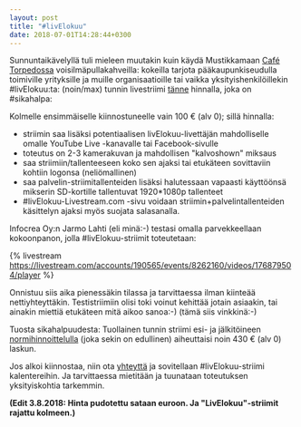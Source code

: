 ```yaml
---
layout: post
title: "#livElokuu"
date: 2018-07-01T14:28:44+0300
---
```


Sunnuntaikävelyllä tuli mieleen muutakin kuin käydä Mustikkamaan [Café Torpedossa](https://www.facebook.com/photo.php?fbid=10155600173497963) voisilmäpullakahveilla: kokeilla tarjota pääkaupunkiseudulla toimiville yrityksille ja muille organisaatioille tai vaikka yksityishenkilöillekin #livElokuu:ta: (noin/max) tunnin livestriimi [tänne](https://livestream.com/Infocrea-fi/liv-E-lokuu) hinnalla, joka on #sikahalpa:<!--more--> 

Kolmelle ensimmäiselle kiinnostuneelle vain 100 € (alv 0); sillä hinnalla:
 - striimin saa lisäksi potentiaalisen livElokuu-livettäjän mahdolliselle omalle YouTube Live -kanavalle tai Facebook-sivulle
 - toteutus on 2-3 kamerakuvan ja mahdollisen "kalvoshown" miksaus
 - saa striimiin/tallenteeseen koko sen ajaksi tai etukäteen sovittaviin kohtiin logonsa (neliömallinen)
 - saa palvelin-striimitallenteiden lisäksi halutessaan vapaasti käyttöönsä mikserin SD-kortille tallentuvat 1920*1080p tallenteet
 - #livElokuu-Livestream.com -sivu voidaan striimin+palvelintallenteiden käsittelyn ajaksi myös suojata salasanalla.

Infocrea Oy:n Jarmo Lahti (eli minä:-) testasi omalla parvekkeellaan kokoonpanon, jolla #livElokuu-striimit toteutetaan:

{% livestream https://livestream.com/accounts/190565/events/8262160/videos/176879504/player %}

Onnistuu siis aika pienessäkin tilassa ja tarvittaessa ilman kiinteää nettiyhteyttäkin. Testistriimiin olisi toki voinut kehittää jotain asiaakin, tai ainakin miettiä etukäteen mitä aikoo sanoa:-) (tämä siis vinkkinä:-)

Tuosta sikahalpuudesta: Tuollainen tunnin striimi esi- ja jälkitöineen [normihinnoittelulla](http://www.infocrea.fi/tarjous/) (joka sekin on edullinen) aiheuttaisi noin 430 € (alv 0) laskun. 

Jos alkoi kiinnostaa, niin ota [yhteyttä](http://www.infocrea.fi/yhteystiedot/) ja sovitellaan #livElokuu-striimi kalentereihin. Ja tarvittaessa mietitään ja tuunataan toteutuksen yksityiskohtia tarkemmin.

**(Edit 3.8.2018: Hinta pudotettu sataan euroon. Ja "LivElokuu"-striimit rajattu kolmeen.)**